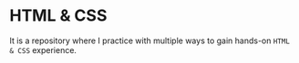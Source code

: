 # HTML & CSS

It is a repository where I practice with multiple ways to gain hands-on `HTML & CSS`  experience.

